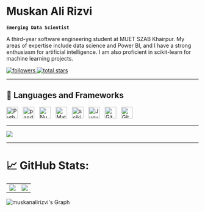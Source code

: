 #  Muskan Ali Rizvi

**`Emerging Data Scientist `**

A third-year software engineering student at MUET SZAB Khairpur. My areas of expertise include data science and Power BI, and I have a strong enthusiasm for artificial intelligence. I am also proficient in scikit-learn for machine learning projects.

<a href="https://github.com/muskanalirizvi?tab=followers">
  <img alt="followers" title="Follow me on Github" src="https://custom-icon-badges.demolab.com/github/followers/muskanalirizvi?color=236ad3&labelColor=1155ba&style=for-the-badge&logo=person-add&label=Follow&logoColor=white"/> 
</a>
<a href="https://github.com/muskanalirizvi?tab=repositories&sort=stargazers">
  <img alt="total stars" title="Total stars on GitHub" src="https://custom-icon-badges.demolab.com/github/stars/muskanalirizvi?color=55960c&style=for-the-badge&labelColor=488207&logo=star"/>
</a>

---

## 🧰 Languages and Frameworks

<img align="left" alt="Python" width="30px" style="padding-right:10px;" src="https://cdn.jsdelivr.net/gh/devicons/devicon/icons/python/python-original.svg"/>
<img align="left" alt="pandas" width="30px" style="padding-right:10px;" src="https://cdn.jsdelivr.net/gh/devicons/devicon/icons/pandas/pandas-original.svg"/>
<img align="left" alt="NumPy" width="30px" style="padding-right:10px;" src="https://cdn.jsdelivr.net/gh/devicons/devicon/icons/numpy/numpy-original.svg"/>
<img align="left" alt="Matplotlib" width="30px" style="padding-right:10px;" src="https://cdn.jsdelivr.net/gh/devicons/devicon/icons/matplotlib/matplotlib-original.svg"/>
<img align="left" alt="scikit-learn" width="30px" style="padding-right:10px;" src="https://upload.wikimedia.org/wikipedia/commons/0/05/Scikit_learn_logo_small.svg"/>
<img align="left" alt="Jupyter" width="30px" style="padding-right:10px;" src="https://cdn.jsdelivr.net/gh/devicons/devicon/icons/jupyter/jupyter-original.svg"/>
<img align="left" alt="GitLab" width="30px" style="padding-right:10px;" src="https://cdn.jsdelivr.net/gh/devicons/devicon/icons/gitlab/gitlab-original.svg"/>
<img align="left" alt="GitHub" width="30px" style="padding-right:10px;" src="https://cdn.jsdelivr.net/gh/devicons/devicon/icons/github/github-original.svg"/>

<br />
<br />



---
<img src="https://github-profile-summary-cards.vercel.app/api/cards/profile-details?username=muskanalirizvi&theme=dark"/>


---

#  📈  GitHub Stats:

<table>
  <tr>
    <td><img src="https://github-readme-stats.vercel.app/api?username=muskanalirizvi&theme=github_dark&hide_border=false&include_all_commits=false&count_private=false" /></td>
    <td><img src="https://github-readme-streak-stats.herokuapp.com/?user=muskanalirizvi&theme=github_dark&hide_border=false" /></td>
  </tr>
</table>

<!-- ![Top Langs](https://github-readme-stats.vercel.app/api/top-langs/?username=JamshedAli18&theme=github_dark&hide_border=false&include_all_commits=false&count_private=false&layout=compact) -->


![muskanalirizvi's Graph](https://github-readme-activity-graph.vercel.app/graph?username=muskanalirizvi&custom_title=Muskan%20Ali's%20GitHub%20Activity%20Graph&bg_color=0D1117&color=2E8B57&line=2E8B57&point=2E8B57&area_color=FFFFFF&title_color=2E8B57&area=true)
